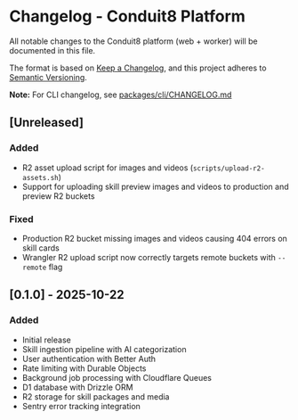 # Changelog - Conduit8 Platform

All notable changes to the Conduit8 platform (web + worker) will be documented in this file.

The format is based on [Keep a Changelog](https://keepachangelog.com/en/1.0.0/),
and this project adheres to [Semantic Versioning](https://semver.org/spec/v2.0.0.html).

**Note:** For CLI changelog, see [packages/cli/CHANGELOG.md](packages/cli/CHANGELOG.md)

## [Unreleased]

### Added
- R2 asset upload script for images and videos (`scripts/upload-r2-assets.sh`)
- Support for uploading skill preview images and videos to production and preview R2 buckets

### Fixed
- Production R2 bucket missing images and videos causing 404 errors on skill cards
- Wrangler R2 upload script now correctly targets remote buckets with `--remote` flag

## [0.1.0] - 2025-10-22

### Added
- Initial release
- Skill ingestion pipeline with AI categorization
- User authentication with Better Auth
- Rate limiting with Durable Objects
- Background job processing with Cloudflare Queues
- D1 database with Drizzle ORM
- R2 storage for skill packages and media
- Sentry error tracking integration
